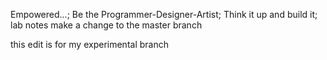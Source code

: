 Empowered...; Be the Programmer-Designer-Artist; Think it up and build it; lab notes
make a change to the master branch

this edit is for my experimental branch